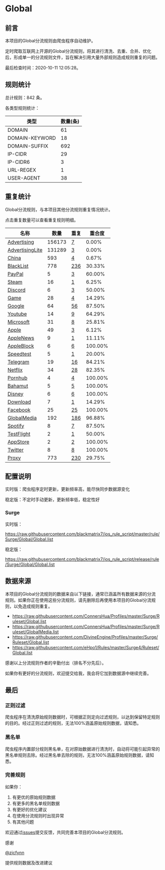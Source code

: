# Global

## 前言

本项目的Global分流规则由爬虫程序自动维护。

定时爬取互联网上开源的Global分流规则，将其进行清洗、去重、合并、优化后，形成单一的分流规则文件，旨在解决引用大量外部规则造成规则重复的问题。


最后检查时间：2020-10-11 12:05:28。

## 规则统计

总计规则：842 条。

各类型规则统计：

| 类型 | 数量(条) |
| ---- | ---- |
| DOMAIN | 61 |
| DOMAIN-KEYWORD | 18 |
| DOMAIN-SUFFIX | 692 |
| IP-CIDR | 29 |
| IP-CIDR6 | 3 |
| URL-REGEX | 1 |
| USER-AGENT | 38 |
## 重复统计

Global分流规则，与本项目其他分流规则重复情况统计。

点击重复数量可以查看重复规则明细。

| 名称 | 数量 | 重复 | 重合度 |
| ---- | ---- | ---- | ------ |
|  [Advertising](https://github.com/blackmatrix7/ios_rule_script/tree/master/rule/Surge/Advertising)    | 156173   | [7](https://github.com/blackmatrix7/ios_rule_script/tree/master/rule/Surge/Global/Repeat/Advertising.list)   |   0.00%  |
|  [AdvertisingLite](https://github.com/blackmatrix7/ios_rule_script/tree/master/rule/Surge/AdvertisingLite)    | 131289   | [3](https://github.com/blackmatrix7/ios_rule_script/tree/master/rule/Surge/Global/Repeat/AdvertisingLite.list)   |   0.00%  |
|  [China](https://github.com/blackmatrix7/ios_rule_script/tree/master/rule/Surge/China)    | 593   | [4](https://github.com/blackmatrix7/ios_rule_script/tree/master/rule/Surge/Global/Repeat/China.list)   |   0.67%  |
|  [BlackList](https://github.com/blackmatrix7/ios_rule_script/tree/master/rule/Surge/BlackList)    | 778   | [236](https://github.com/blackmatrix7/ios_rule_script/tree/master/rule/Surge/Global/Repeat/BlackList.list)   |   30.33%  |
|  [PayPal](https://github.com/blackmatrix7/ios_rule_script/tree/master/rule/Surge/PayPal)    | 5   | [3](https://github.com/blackmatrix7/ios_rule_script/tree/master/rule/Surge/Global/Repeat/PayPal.list)   |   60.00%  |
|  [Steam](https://github.com/blackmatrix7/ios_rule_script/tree/master/rule/Surge/Steam)    | 16   | [1](https://github.com/blackmatrix7/ios_rule_script/tree/master/rule/Surge/Global/Repeat/Steam.list)   |   6.25%  |
|  [Discord](https://github.com/blackmatrix7/ios_rule_script/tree/master/rule/Surge/Discord)    | 6   | [3](https://github.com/blackmatrix7/ios_rule_script/tree/master/rule/Surge/Global/Repeat/Discord.list)   |   50.00%  |
|  [Game](https://github.com/blackmatrix7/ios_rule_script/tree/master/rule/Surge/Game)    | 28   | [4](https://github.com/blackmatrix7/ios_rule_script/tree/master/rule/Surge/Global/Repeat/Game.list)   |   14.29%  |
|  [Google](https://github.com/blackmatrix7/ios_rule_script/tree/master/rule/Surge/Google)    | 64   | [56](https://github.com/blackmatrix7/ios_rule_script/tree/master/rule/Surge/Global/Repeat/Google.list)   |   87.50%  |
|  [Youtube](https://github.com/blackmatrix7/ios_rule_script/tree/master/rule/Surge/Youtube)    | 14   | [9](https://github.com/blackmatrix7/ios_rule_script/tree/master/rule/Surge/Global/Repeat/Youtube.list)   |   64.29%  |
|  [Microsoft](https://github.com/blackmatrix7/ios_rule_script/tree/master/rule/Surge/Microsoft)    | 31   | [8](https://github.com/blackmatrix7/ios_rule_script/tree/master/rule/Surge/Global/Repeat/Microsoft.list)   |   25.81%  |
|  [Apple](https://github.com/blackmatrix7/ios_rule_script/tree/master/rule/Surge/Apple)    | 49   | [3](https://github.com/blackmatrix7/ios_rule_script/tree/master/rule/Surge/Global/Repeat/Apple.list)   |   6.12%  |
|  [AppleNews](https://github.com/blackmatrix7/ios_rule_script/tree/master/rule/Surge/AppleNews)    | 9   | [1](https://github.com/blackmatrix7/ios_rule_script/tree/master/rule/Surge/Global/Repeat/AppleNews.list)   |   11.11%  |
|  [AppleBlock](https://github.com/blackmatrix7/ios_rule_script/tree/master/rule/Surge/AppleBlock)    | 6   | [6](https://github.com/blackmatrix7/ios_rule_script/tree/master/rule/Surge/Global/Repeat/AppleBlock.list)   |   100.00%  |
|  [Speedtest](https://github.com/blackmatrix7/ios_rule_script/tree/master/rule/Surge/Speedtest)    | 5   | [1](https://github.com/blackmatrix7/ios_rule_script/tree/master/rule/Surge/Global/Repeat/Speedtest.list)   |   20.00%  |
|  [Telegram](https://github.com/blackmatrix7/ios_rule_script/tree/master/rule/Surge/Telegram)    | 19   | [16](https://github.com/blackmatrix7/ios_rule_script/tree/master/rule/Surge/Global/Repeat/Telegram.list)   |   84.21%  |
|  [Netflix](https://github.com/blackmatrix7/ios_rule_script/tree/master/rule/Surge/Netflix)    | 34   | [28](https://github.com/blackmatrix7/ios_rule_script/tree/master/rule/Surge/Global/Repeat/Netflix.list)   |   82.35%  |
|  [Pornhub](https://github.com/blackmatrix7/ios_rule_script/tree/master/rule/Surge/Pornhub)    | 4   | [4](https://github.com/blackmatrix7/ios_rule_script/tree/master/rule/Surge/Global/Repeat/Pornhub.list)   |   100.00%  |
|  [Bahamut](https://github.com/blackmatrix7/ios_rule_script/tree/master/rule/Surge/Bahamut)    | 5   | [5](https://github.com/blackmatrix7/ios_rule_script/tree/master/rule/Surge/Global/Repeat/Bahamut.list)   |   100.00%  |
|  [Disney](https://github.com/blackmatrix7/ios_rule_script/tree/master/rule/Surge/Disney)    | 6   | [6](https://github.com/blackmatrix7/ios_rule_script/tree/master/rule/Surge/Global/Repeat/Disney.list)   |   100.00%  |
|  [Download](https://github.com/blackmatrix7/ios_rule_script/tree/master/rule/Surge/Download)    | 7   | [1](https://github.com/blackmatrix7/ios_rule_script/tree/master/rule/Surge/Global/Repeat/Download.list)   |   14.29%  |
|  [Facebook](https://github.com/blackmatrix7/ios_rule_script/tree/master/rule/Surge/Facebook)    | 25   | [25](https://github.com/blackmatrix7/ios_rule_script/tree/master/rule/Surge/Global/Repeat/Facebook.list)   |   100.00%  |
|  [GlobalMedia](https://github.com/blackmatrix7/ios_rule_script/tree/master/rule/Surge/GlobalMedia)    | 192   | [186](https://github.com/blackmatrix7/ios_rule_script/tree/master/rule/Surge/Global/Repeat/GlobalMedia.list)   |   96.88%  |
|  [Spotify](https://github.com/blackmatrix7/ios_rule_script/tree/master/rule/Surge/Spotify)    | 8   | [7](https://github.com/blackmatrix7/ios_rule_script/tree/master/rule/Surge/Global/Repeat/Spotify.list)   |   87.50%  |
|  [TestFlight](https://github.com/blackmatrix7/ios_rule_script/tree/master/rule/Surge/TestFlight)    | 2   | [1](https://github.com/blackmatrix7/ios_rule_script/tree/master/rule/Surge/Global/Repeat/TestFlight.list)   |   50.00%  |
|  [AppStore](https://github.com/blackmatrix7/ios_rule_script/tree/master/rule/Surge/AppStore)    | 2   | [2](https://github.com/blackmatrix7/ios_rule_script/tree/master/rule/Surge/Global/Repeat/AppStore.list)   |   100.00%  |
|  [Twitter](https://github.com/blackmatrix7/ios_rule_script/tree/master/rule/Surge/Twitter)    | 8   | [8](https://github.com/blackmatrix7/ios_rule_script/tree/master/rule/Surge/Global/Repeat/Twitter.list)   |   100.00%  |
|  [Proxy](https://github.com/blackmatrix7/ios_rule_script/tree/master/rule/Surge/Proxy)    | 773   | [230](https://github.com/blackmatrix7/ios_rule_script/tree/master/rule/Surge/Global/Repeat/Proxy.list)   |   29.75%  |
## 配置说明

实时版：爬虫程序定时更新，更新频率高，能尽快同步数据源变化

稳定版：不定时手动更新，更新频率低，稳定性好

### Surge 
实时版：

https://raw.githubusercontent.com/blackmatrix7/ios_rule_script/master/rule/Surge/Global/Global.list

稳定版：

https://raw.githubusercontent.com/blackmatrix7/ios_rule_script/release/rule/Surge/Global/Global.list

## 数据来源

本项目的Global分流规则的数据来自以下链接，通常已涵盖所有数据来源的分流规则。如果你正在使用这些分流规则，请先删除后再使用本项目的Global分流规则，以免造成规则重复。

- https://raw.githubusercontent.com/ConnersHua/Profiles/master/Surge/Ruleset/Global.list
- https://raw.githubusercontent.com/ConnersHua/Profiles/master/Surge/Ruleset/GlobalMedia.list
- https://raw.githubusercontent.com/DivineEngine/Profiles/master/Surge/Ruleset/Global.list
- https://raw.githubusercontent.com/eHpo1/Rules/master/Surge4/Ruleset/Global.list


感谢以上分流规则作者的辛勤付出（排名不分先后）。

如果你有更好的分流规则，欢迎提交给我，我会将它加到数据源中继续完善。

## 最后

### 正则过滤

爬虫程序在清洗原始规则数据时，可根据正则定向过滤规则，以达到保留特定规则的目的。经过正则过滤的规则，无法100%涵盖原始规则数据，请知悉。

### 黑名单

爬虫程序内置部分规则黑名单，在对原始数据进行清洗时，自动将可能引起异常的黑名单规则去除。经过黑名单去除的规则，无法100%涵盖原始规则数据，请知悉。

### 完善规则

如果你：

1. 有更优的原始规则数据
2. 有更多的黑名单规则数据
3. 有更好的优化建议
4. 在使用分流规则时出现异常
5. 有其他问题

欢迎通过[issues](https://github.com/blackmatrix7/ios_rule_script/issues/new)提交反馈，共同完善本项目的Global分流规则。

感谢

[@zjcfynn](https://github.com/zjcfynn)

提供规则数据及改进建议